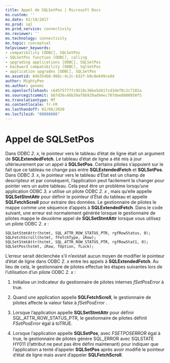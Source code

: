 ```yaml
---
title: Appel de SQLSetPos | Microsoft Docs
ms.custom: ''
ms.date: 01/19/2017
ms.prod: sql
ms.prod_service: connectivity
ms.reviewer: ''
ms.technology: connectivity
ms.topic: conceptual
helpviewer_keywords:
- compatibility [ODBC], SQLSetPos
- SQLSetPos function [ODBC], calling
- upgrading applications [ODBC], SQLSetPos
- backward compatibility [ODBC], SqlSetPos
- application upgrades [ODBC], SQLSetPos
ms.assetid: 846354b8-966c-4c2c-b32f-b0c8e649cedd
author: MightyPen
ms.author: genemi
ms.openlocfilehash: c64575777fc9210c36be5d417cd3def0c2c7102a
ms.sourcegitcommit: b87d36c46b39af8b929ad94ec707dee8800950f5
ms.translationtype: MT
ms.contentlocale: fr-FR
ms.lasthandoff: 02/08/2020
ms.locfileid: "68068686"
---
```

# <a name="calling-sqlsetpos"></a>Appel de SQLSetPos
Dans ODBC *2. x*, le pointeur vers le tableau d’état de ligne était un argument de **SQLExtendedFetch**. Le tableau d’état de ligne a été mis à jour ultérieurement par un appel à **SQLSetPos**. Certains pilotes s’appuient sur le fait que ce tableau ne change pas entre **SQLExtendedFetch** et **SQLSetPos**. Dans ODBC *3. x*, le pointeur vers le tableau d’État est un champ de descripteur et par conséquent, l’application peut facilement la changer pour pointer vers un autre tableau. Cela peut être un problème lorsqu’une application ODBC *3. x* utilise un pilote ODBC *2. x* , mais qu’elle appelle **SQLSetStmtAttr** pour définir le pointeur d’État du tableau et appelle **SQLFetchScroll** pour extraire des données. Le gestionnaire de pilotes le mappe comme une séquence d’appels à **SQLExtendedFetch**. Dans le code suivant, une erreur est normalement générée lorsque le gestionnaire de pilotes mappe le deuxième appel de **SQLSetStmtAttr** lorsque vous utilisez un pilote ODBC *2. x* :  
  
```  
SQLSetStmtAttr(hstmt, SQL_ATTR_ROW_STATUS_PTR, rgfRowStatus, 0);  
SQLFetchScroll(hstmt, fFetchType, iRow);  
SQLSetStmtAttr(hstmt, SQL_ATTR_ROW_STATUS_PTR, rgfRowStat1, 0);  
SQLSetPos(hstmt, iRow, fOption, fLock);  
```  
  
 L’erreur serait déclenchée s’il n’existait aucun moyen de modifier le pointeur d’état de ligne dans ODBC *2. x* entre les appels à **SQLExtendedFetch**. Au lieu de cela, le gestionnaire de pilotes effectue les étapes suivantes lors de l’utilisation d’un pilote ODBC *2. x* :  
  
1.  Initialise un indicateur du gestionnaire de pilotes internes *fSetPosError* à true.  
  
2.  Quand une application appelle **SQLFetchScroll**, le gestionnaire de pilotes affecte la valeur false à *fSetPosError* .  
  
3.  Lorsque l’application appelle **SQLSetStmtAttr** pour définir SQL_ATTR_ROW_STATUS_PTR, le gestionnaire de pilotes définit *FSetPosError* égal à toTRUE.  
  
4.  Lorsque l’application appelle **SQLSetPos**, avec *FSETPOSERROR* égal à true, le gestionnaire de pilotes génère SQL_ERROR avec SQLSTATE HY011 (l’attribut ne peut pas être défini maintenant) pour indiquer que l’application a tenté d’appeler **SQLSetPos** après avoir modifié le pointeur d’état de ligne mais avant d’appeler **SQLFetchScroll**.
